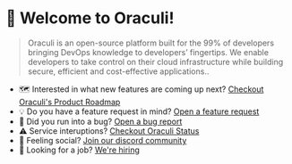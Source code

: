 # 👋 Welcome to Oraculi!

> Oraculi is an open-source platform built for the 99% of developers bringing DevOps knowledge to developers’ fingertips. We enable developers to take control on their cloud infrastructure while building secure, efficient and cost-effective applications..
> 

* 🗺️ Interested in what new features are coming up next? [Checkout Oraculi's Product Roadmap](https://github.com/mlabouardy/komiser/projects/1)
* 💡 Do you have a feature request in mind? [Open a feature request](https://github.com/mlabouardy/komiser/issues/new?assignees=&labels=&template=feature_request.md&title=)
* 🐛 Did you run into a bug? [Open a bug report](https://github.com/mlabouardy/komiser/new?assignees=&labels=bug&template=bug_report.yml)
* ⚠️ Service interuptions? [Checkout Oraculi Status](https://status.oraculi.io)
* 🦩 Feeling social? [Join our discord community](https://discord.oraculi.io)
* 🚀 Looking for a job? [We're hiring](https://oraculi.notion.site/Work-at-Oraculi-269b2aca1c844abc822d8b0f73618a6e)
